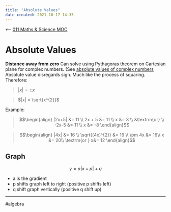 ```yaml
---
title: "Absolute Values"
date created: 2021-10-17 14:35
---
```


<-- [011 Maths & Science MOC](011%20Maths%20&%20Science%20MOC.md)

# Absolute Values

**Distance away from zero**
Can solve using Pythagoras theorem on Cartesian plane for complex numbers. (See [absolute values of complex numbers](Complex%20Numbers.md#Absolute%20values%20of%20complex%20numbers)
Absolute value disregards sign. Much like the process of squaring.
Therefore:

> $|x| = \pm x$

> $|x| = \sqrt{x^{2}}$

Example:

> $$\begin{align}
|2x+5| &= 11 \\
2x + 5 &= 11 \\
x &= 3 \\
&\textrm{or} \\
-2x-5 &= 11 \\
x &= -8
\end{align}$$

> $$\begin{align}
|4x| &= 16 \\
\sqrt{(4x)^{2}} &= 16 \\
\pm 4x &= 16\\
x &= 20\\
\textrm{or } x&= 12
\end{align}$$

## Graph
$$y=a|x+p| + q$$

- a is the gradient
- p shifts graph left to right (positive p shifts left)
- q shift graph vertically (positive q shift up)


---

#algebra